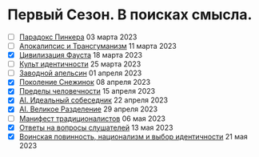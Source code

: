 # Первый Сезон. В поисках смысла.

- [ ] [Парадокс Пинкера](pinker.md) 03 марта 2023
- [ ] [Апокалипсис и Трансгуманизм](apocalypse.md) 11 марта 2023
- [x] [Цивилизация Фауста](faust.md) 18 марта 2023
- [ ] [Культ идентичности](identity.md) 25 марта 2023
- [ ] [Заводной апельсин](orange.md) 01 апреля 2023
- [x] [Поколение Снежинок](snowflakes.md) 08 апреля 2023
- [x] [Пределы человечности](limits.md) 15 апреля 2023
- [x] [AI. Идеальный собеседник](ai.md) 22 апреля 2023
- [x] [AI. Великое Разделение](vr.md) 29 апреля 2023
- [ ] [Манифест традиционалистов](mt.md) 06 мая 2023
- [x] [Ответы на вопросы слушателей](otvety.md) 13 мая 2023
- [x] [Воинская повинность, национализм и выбор идентичности](final.md) 21 мая 2023
